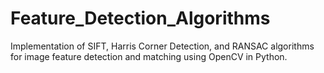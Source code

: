 # Feature_Detection_Algorithms
Implementation of SIFT, Harris Corner Detection, and RANSAC algorithms for image feature detection and matching using OpenCV in Python.
